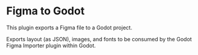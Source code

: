 # Figma to Godot

This plugin exports a Figma file to a Godot project.

Exports layout (as JSON), images, and fonts to be consumed by the Godot Figma Importer plugin within Godot.
